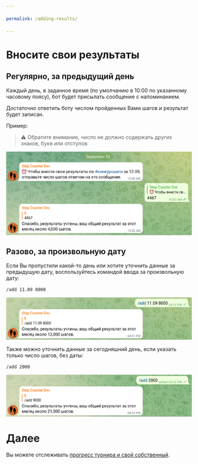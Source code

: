 ```yaml
---

permalink: /adding-results/

---
```


# Вносите свои результаты

## Регулярно, за предыдущий день

Каждый день, в заданное время (по умолчанию в 10:00 по указанному часовому поясу), бот будет присылать сообщение с напоминанием.

Достаточно ответить боту числом пройденных Вами шагов и результат будет записан.

Пример:

>⚠️ Обратите внимание, число не должно содержать других знаков, букв или отступов

![01](../img/demo/adding-results/01-daily.png)

## Разово, за произвольную дату

Если Вы пропустили какой-то день или хотите уточнить данные за предыдущую дату, воспользуйтесь командой ввода за произвольную дату:

```
/add 11.09 8000
```

![02](../img/demo/adding-results/02-with-date.png)

Также можно уточнить данные за сегодняшний день, если указать только число шагов, без даты:

```
/add 2000
```

![03](../img/demo/adding-results/03-today.png)

# Далее

Вы можете отслеживать [прогресс турнира и свой собственный](../tracking-progress/).
